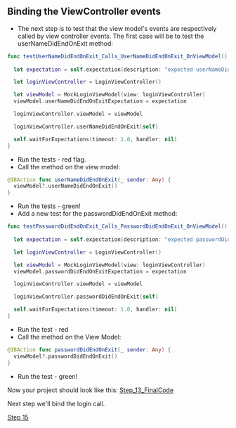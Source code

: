 ## Binding the ViewController events

- The next step is to test that the view model's events are respectively called by view controller events. The first case will be to test the userNameDidEndOnExit method:

```swift
func testUserNameDidEndOnExit_Calls_UserNameDidEndOnExit_OnViewModel() {
        
  let expectation = self.expectation(description: "expected userNameDidEndOnExit() to be called")

  let loginViewController = LoginViewController()

  let viewModel = MockLoginViewModel(view: loginViewController)
  viewModel.userNameDidEndOnExitExpectation = expectation

  loginViewController.viewModel = viewModel

  loginViewController.userNameDidEndOnExit(self)

  self.waitForExpectations(timeout: 1.0, handler: nil)
}
```

- Run the tests - red flag.
- Call the method on the view model:

```swift
@IBAction func userNameDidEndOnExit(_ sender: Any) {
  viewModel?.userNameDidEndOnExit()
}
```

- Run the tests - green!
- Add a new test for the passwordDidEndOnExit method:

```swift
func testPasswordDidEndOnExit_Calls_PasswordDidEndOnExit_OnViewModel() {
        
  let expectation = self.expectation(description: "expected passwordDidEndOnExit() to be called")

  let loginViewController = LoginViewController()

  let viewModel = MockLoginViewModel(view: loginViewController)
  viewModel.passwordDidEndOnExitExpectation = expectation

  loginViewController.viewModel = viewModel

  loginViewController.passwordDidEndOnExit(self)

  self.waitForExpectations(timeout: 1.0, handler: nil)
}
```

- Run the test - red
- Call the method on the View Model:

```swift
@IBAction func passwordDidEndOnExit(_ sender: Any) {
  viewModel?.passwordDidEndOnExit()
}
```

- Run the test - green!

Now your project should look like this:
[Step_13_FinalCode](FinalCode/)

Next step we'll bind the login call.

[Step 15](../000_Step_15/000_Step15_BindingLogin.md)



